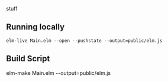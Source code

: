 stuff

## Running locally
`elm-live Main.elm --open --pushstate --output=public/elm.js`
## Build Script
elm-make Main.elm --output=public/elm.js
